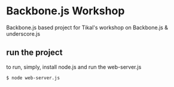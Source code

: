 # Backbone.js Workshop

Backbone.js based project for Tikal's workshop on Backbone.js & underscore.js

## run the project
to run, simply, install node.js and run the web-server.js
```
$ node web-server.js
